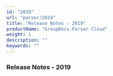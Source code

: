 ```yaml
---
id: "2019"
url: "parser/2019"
title: "Release Notes - 2019"
productName: "GroupDocs.Parser Cloud"
weight: 1
description: ""
keywords: ""
---
```


### Release Notes - 2019 ###



